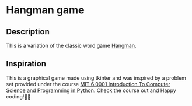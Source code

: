 # Hangman game

## Description

This is a variation of the classic word game [Hangman](https://en.wikipedia.org/wiki/Hangman_(game)).

## Inspiration

This is a graphical game made using tkinter and was inspired by a problem set provided under the course [MIT 6.0001 Introduction To Computer Science and Programming in Python](https://ocw.mit.edu/courses/electrical-engineering-and-computer-science/6-0001-introduction-to-computer-science-and-programming-in-python-fall-2016/). Check the course out and Happy coding!🎉️🤩️
